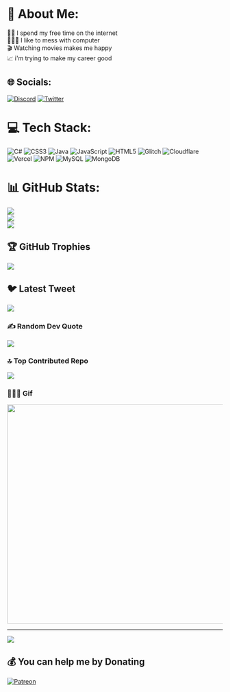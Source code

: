 # 💫 About Me:
 🫶🏼 I spend my free time on the internet<br> 🧑🏽‍💻 I like to mess with computer<br> 🎬 Watching movies makes me happy<br> 📈 i'm trying to make my career good
   




## 🌐 Socials:
[![Discord](https://img.shields.io/badge/Discord-%237289DA.svg?logo=discord&logoColor=white)](https://discord.gg/Bilal™#8144) [![Twitter](https://img.shields.io/badge/Twitter-%231DA1F2.svg?logo=Twitter&logoColor=white)](https://twitter.com/TMBilalTM) 

# 💻 Tech Stack:
![C#](https://img.shields.io/badge/c%23-%23239120.svg?style=for-the-badge&logo=c-sharp&logoColor=white) ![CSS3](https://img.shields.io/badge/css3-%231572B6.svg?style=for-the-badge&logo=css3&logoColor=white) ![Java](https://img.shields.io/badge/java-%23ED8B00.svg?style=for-the-badge&logo=java&logoColor=white) ![JavaScript](https://img.shields.io/badge/javascript-%23323330.svg?style=for-the-badge&logo=javascript&logoColor=%23F7DF1E) ![HTML5](https://img.shields.io/badge/html5-%23E34F26.svg?style=for-the-badge&logo=html5&logoColor=white) ![Glitch](https://img.shields.io/badge/glitch-%233333FF.svg?style=for-the-badge&logo=glitch&logoColor=white) ![Cloudflare](https://img.shields.io/badge/Cloudflare-F38020?style=for-the-badge&logo=Cloudflare&logoColor=white) ![Vercel](https://img.shields.io/badge/vercel-%23000000.svg?style=for-the-badge&logo=vercel&logoColor=white) ![NPM](https://img.shields.io/badge/NPM-%23000000.svg?style=for-the-badge&logo=npm&logoColor=white) ![MySQL](https://img.shields.io/badge/mysql-%2300f.svg?style=for-the-badge&logo=mysql&logoColor=white) ![MongoDB](https://img.shields.io/badge/MongoDB-%234ea94b.svg?style=for-the-badge&logo=mongodb&logoColor=white)
# 📊 GitHub Stats:
![](https://github-readme-stats.vercel.app/api?username=TMBilalTM&theme=omni&hide_border=false&include_all_commits=true&count_private=true)<br/>
![](https://github-readme-streak-stats.herokuapp.com/?user=TMBilalTM&theme=omni&hide_border=false)<br/>
![](https://github-readme-stats.vercel.app/api/top-langs/?username=TMBilalTM&theme=omni&hide_border=false&include_all_commits=true&count_private=true&layout=compact)

## 🏆 GitHub Trophies
![](https://github-profile-trophy.vercel.app/?username=TMBilalTM&theme=discord&no-frame=false&no-bg=false&margin-w=4)

## 🐦 Latest Tweet
[![](https://gtce.itsvg.in/api?username=TMBilalTM)](https://github.com/VishwaGauravIn/github-twitter-card-embed)

### ✍️ Random Dev Quote
![](https://quotes-github-readme.vercel.app/api?type=horizontal&theme=tokyonight)

### 🔝 Top Contributed Repo
![](https://github-contributor-stats.vercel.app/api?username=TMBilalTM&limit=5&theme=dracula&combine_all_yearly_contributions=true)

### 🧑🏽‍💻 Gif
<img src="https://media3.giphy.com/media/qgQUggAC3Pfv687qPC/giphy.gif" width="512px"/>

---
[![](https://visitcount.itsvg.in/api?id=TMBilalTM&icon=5&color=6)](https://visitcount.itsvg.in)

  ## 💰 You can help me by Donating
  [![Patreon](https://img.shields.io/badge/Patreon-F96854?style=for-the-badge&logo=patreon&logoColor=white)](https://patreon.com/https://patreon.com/darkpartner) 

  
<!-- Proudly created with GPRM ( https://gprm.itsvg.in ) -->
